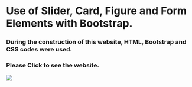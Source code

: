 <h1>Use of Slider, Card, Figure and Form Elements with Bootstrap.</h1>

<h3>During the construction of this website, HTML, Bootstrap and CSS codes were used.</h3>

<h3> Please <a href:"https://playful-gnome-146885.netlify.app/">Click</a> to see the website.</h3>

![](img/screen.gif)
